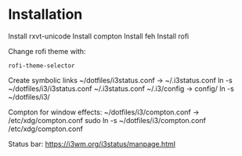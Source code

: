 # Installation

Install rxvt-unicode 
Install compton
Install feh
Install rofi

Change rofi theme with:
```
rofi-theme-selector
```

Create symbolic links
~/dotfiles/i3status.conf -> ~/.i3status.conf
    ln -s ~/dotfiles/i3/i3status.conf ~/.i3status.conf
~/.i3/config -> config/ 
    ln -s ~/dotfiles/i3/

Compton for window effects:
~/dotfiles/i3/compton.conf -> /etc/xdg/compton.conf
    sudo ln -s ~/dotfiles/i3/compton.conf /etc/xdg/compton.conf

Status bar:
https://i3wm.org/i3status/manpage.html
